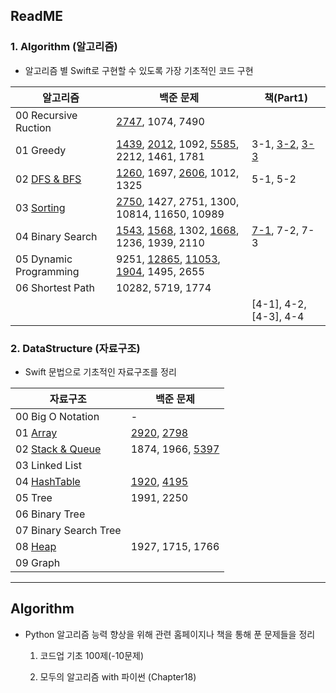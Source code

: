 ## ReadME

### 1. Algorithm (알고리즘)

- 알고리즘 별 Swift로 구현할 수 있도록 가장 기초적인 코드 구현

| 알고리즘                                                     | 백준 문제                                                    | 책(Part1)                                                    |
| ------------------------------------------------------------ | ------------------------------------------------------------ | ------------------------------------------------------------ |
| 00 Recursive Ruction                                         | [2747](https://github.com/suhyeon4820/Algorithm/blob/master/%EB%B0%B1%EC%A4%80%20%EB%AC%B8%EC%A0%9C/2747.playground/Contents.swift), 1074, 7490 |                                                              |
| 01 Greedy                                                    | [1439](https://github.com/suhyeon4820/Algorithm/blob/master/%EB%B0%B1%EC%A4%80%20%EB%AC%B8%EC%A0%9C/1439.playground/Contents.swift), [2012](https://github.com/suhyeon4820/Algorithm/blob/master/%EB%B0%B1%EC%A4%80%20%EB%AC%B8%EC%A0%9C/2012.playground/Contents.swift), 1092, [5585](https://github.com/suhyeon4820/Algorithm/blob/master/%EB%B0%B1%EC%A4%80%20%EB%AC%B8%EC%A0%9C/1697.playground/Contents.swift), 2212, 1461, 1781 | 3-1, [3-2](https://github.com/suhyeon4820/Algorithm/blob/master/%EC%B1%85%20%EB%AC%B8%EC%A0%9C/Part1/3-2.playground/Contents.swift), [3-3](https://github.com/suhyeon4820/Algorithm/blob/master/%EC%B1%85%20%EB%AC%B8%EC%A0%9C/Part1/3-3.playground/Contents.swift) |
| 02 [DFS & BFS](https://github.com/suhyeon4820/Algorithm/blob/master/%5BAlgorithm%5D%2002%20DFS%20%26%20BFS.md) | [1260](https://github.com/suhyeon4820/Algorithm/blob/master/%EB%B0%B1%EC%A4%80%20%EB%AC%B8%EC%A0%9C/1260.playground/Contents.swift), 1697, [2606](https://github.com/suhyeon4820/Algorithm/blob/master/%EB%B0%B1%EC%A4%80%20%EB%AC%B8%EC%A0%9C/2606.playground/Contents.swift), 1012, 1325 | 5-1, 5-2                                                     |
| 03 [Sorting](https://github.com/suhyeon4820/Algorithm/blob/master/%5BAlgorithm%5D%2003%20Sorting.md) | [2750](https://github.com/suhyeon4820/Algorithm/blob/master/%EB%B0%B1%EC%A4%80%20%EB%AC%B8%EC%A0%9C/2750.playground/Contents.swift), 1427, 2751, 1300, 10814, 11650, 10989 |                                                              |
| 04 Binary Search                                             | [1543](https://github.com/suhyeon4820/Algorithm/blob/master/%EB%B0%B1%EC%A4%80%20%EB%AC%B8%EC%A0%9C/1543.playground/Contents.swift), [1568](https://github.com/suhyeon4820/Algorithm/blob/master/%EB%B0%B1%EC%A4%80%20%EB%AC%B8%EC%A0%9C/1568.playground/Contents.swift), 1302, [1668](https://github.com/suhyeon4820/Algorithm/blob/master/%EB%B0%B1%EC%A4%80%20%EB%AC%B8%EC%A0%9C/1668.playground/Contents.swift), 1236, 1939, 2110 | [7-1](https://github.com/suhyeon4820/Algorithm/tree/master/%EC%B1%85%20%EB%AC%B8%EC%A0%9C/Part1/7-1.playground), 7-2, 7-3 |
| 05 Dynamic Programming                                       | 9251, [12865](https://github.com/suhyeon4820/Algorithm/blob/master/%EB%B0%B1%EC%A4%80%20%EB%AC%B8%EC%A0%9C/12865.playground/Contents.swift), [11053](https://github.com/suhyeon4820/Algorithm/blob/master/%EB%B0%B1%EC%A4%80%20%EB%AC%B8%EC%A0%9C/11053.playground/Contents.swift), [1904](https://github.com/suhyeon4820/Algorithm/blob/master/%EB%B0%B1%EC%A4%80%20%EB%AC%B8%EC%A0%9C/1904.playground/Contents.swift), 1495, 2655 |                                                              |
| 06 Shortest Path                                             | 10282, 5719, 1774                                            |                                                              |
|                                                              |                                                              | [4-1], 4-2, [4-3], 4-4                                       |



### 2. DataStructure (자료구조)

- Swift 문법으로 기초적인 자료구조를 정리

| 자료구조                                                     | 백준 문제                                                    |
| ------------------------------------------------------------ | ------------------------------------------------------------ |
| 00 Big O Notation                                            | -                                                            |
| 01 [Array](https://github.com/suhyeon4820/Algorithm/blob/master/%5BDataStructure%5D%2001%20Array.md) | [2920](https://github.com/suhyeon4820/Algorithm/blob/master/%EB%B0%B1%EC%A4%80%20%EB%AC%B8%EC%A0%9C/2920.playground/Contents.swift), [2798](https://github.com/suhyeon4820/Algorithm/blob/master/%EB%B0%B1%EC%A4%80%20%EB%AC%B8%EC%A0%9C/2798.playground/Contents.swift) |
| 02 [Stack & Queue](https://github.com/suhyeon4820/Algorithm/blob/master/%5BDataStructure%5D%2002%20Stack%20%26%20Queue.md) | 1874, 1966, [5397](https://github.com/suhyeon4820/Algorithm/blob/master/%EB%B0%B1%EC%A4%80%20%EB%AC%B8%EC%A0%9C/5397.playground/Contents.swift) |
| 03 Linked List                                               |                                                              |
| 04 [HashTable](https://github.com/suhyeon4820/Algorithm/blob/master/%5BDataStructure%5D%2004%20HashTable.md) | [1920](https://github.com/suhyeon4820/Algorithm/blob/master/%EB%B0%B1%EC%A4%80%20%EB%AC%B8%EC%A0%9C/1920.playground/Contents.swift), [4195](https://github.com/suhyeon4820/Algorithm/blob/master/%EB%B0%B1%EC%A4%80%20%EB%AC%B8%EC%A0%9C/4195.playground/Contents.swift) |
| 05 Tree                                                      | 1991, 2250                                                   |
| 06 Binary Tree                                               |                                                              |
| 07 Binary Search Tree                                        |                                                              |
| 08 [Heap](https://github.com/suhyeon4820/Algorithm/blob/master/%5BDataStructure%5D%2008%20Heap.md) | 1927, 1715, 1766                                             |
| 09 Graph                                                     |                                                              |





---



##  Algorithm

- Python 알고리즘 능력 향상을 위해 관련 홈페이지나 책을 통해 푼 문제들을 정리

  1) 코드업 기초 100제(-10문제)

  2) 모두의 알고리즘 with 파이썬 (Chapter18)